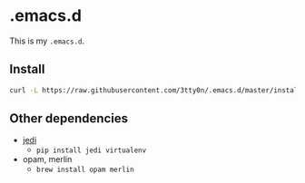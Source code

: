 # .emacs.d

This is my `.emacs.d`.

## Install

```bash
curl -L https://raw.githubusercontent.com/3tty0n/.emacs.d/master/install.sh | bash
```

## Other dependencies

- [jedi](http://tkf.github.io/emacs-jedi/latest/)
  - `pip install jedi virtualenv`
- opam, merlin
  - `brew install opam merlin`
